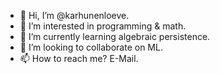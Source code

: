 - 👋 Hi, I’m @karhunenloeve.
- 👀 I’m interested in programming & math.
- 🌱 I’m currently learning algebraic persistence.
- 💞️ I’m looking to collaborate on ML.
- 📫 How to reach me? E-Mail.
